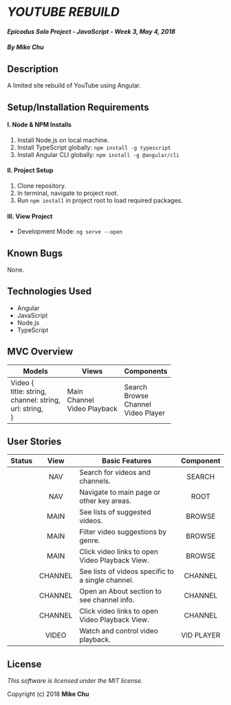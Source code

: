# _YOUTUBE REBUILD_

#### _Epicodus Solo Project - JavaScript - Week 3, May 4, 2018_

#### _By Mike Chu_

## Description

A limited site rebuild of YouTube using Angular.

## Setup/Installation Requirements

#### I. Node & NPM Installs
1. Install Node.js on local machine.
2. Install TypeScript globally: `npm install -g typescript`
3. Install Angular CLI globally: `npm install -g @angular/cli`

#### II. Project Setup
1. Clone repository.
2. In terminal, navigate to project root.
3. Run `npm install` in project root to load required packages.

#### III. View Project
* Development Mode: `ng serve --open`

## Known Bugs

None.

## Technologies Used

* Angular
* JavaScript
* Node.js
* TypeScript

## MVC Overview

| Models | Views | Components |
| ------ | ----- | ---------- |
| Video {<br>title: string,<br>channel: string,<br>url: string,<br>} | Main<br>Channel<br>Video Playback | Search<br>Browse<br>Channel<br>Video Player |

## User Stories

| Status | View | Basic Features | Component |
| :-: | :-: | --- | :-: |
| | NAV | Search for videos and channels. | SEARCH |
| | NAV | Navigate to main page or other key areas. | ROOT |
| | MAIN | See lists of suggested videos. | BROWSE |
| | MAIN | Filter video suggestions by genre. | BROWSE |
| | MAIN | Click video links to open Video Playback View. | BROWSE |
| | CHANNEL | See lists of videos specific to a single channel. | CHANNEL |
| | CHANNEL | Open an About section to see channel info. | CHANNEL |
| | CHANNEL | Click video links to open Video Playback View. | CHANNEL |
| | VIDEO | Watch and control video playback. | VID PLAYER |

## License

_This software is licensed under the MIT license._

Copyright (c) 2018 **Mike Chu**
